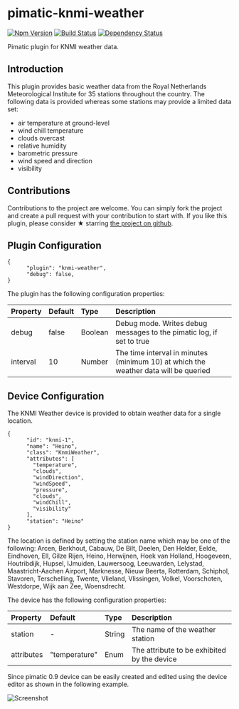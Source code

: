 # pimatic-knmi-weather

[![Npm Version](https://badge.fury.io/js/pimatic-knmi-weather.svg)](http://badge.fury.io/js/pimatic-knmi-weather)
[![Build Status](https://travis-ci.org/mwittig/pimatic-knmi-weather.svg?branch=master)](https://travis-ci.org/mwittig/pimatic-knmi-weather)
[![Dependency Status](https://david-dm.org/mwittig/pimatic-knmi-weather.svg)](https://david-dm.org/mwittig/pimatic-knmi-weather)

Pimatic plugin for KNMI weather data.

## Introduction

This plugin provides basic weather data from the Royal Netherlands Meteorological Institute for 35 stations 
throughout the country. The following data is provided whereas some stations may provide a limited data set:

* air temperature at ground-level
* wind chill temperature
* clouds overcast
* relative humidity
* barometric pressure
* wind speed and direction
* visibility 

## Contributions

Contributions to the project are  welcome. You can simply fork the project and create a pull request with 
your contribution to start with. If you like this plugin, please consider &#x2605; starring 
[the project on github](https://github.com/mwittig/pimatic-knmi-weather).

## Plugin Configuration

    {
          "plugin": "knmi-weather",
          "debug": false,
    }

The plugin has the following configuration properties:

| Property          | Default  | Type    | Description                                 |
|:------------------|:---------|:--------|:--------------------------------------------|
| debug             | false    | Boolean | Debug mode. Writes debug messages to the pimatic log, if set to true |
| interval          | 10       | Number  | The time interval in minutes (minimum 10) at which the weather data will be queried |


## Device Configuration

The KNMI Weather device is provided to obtain weather data for a single location. 

    {
          "id": "knmi-1",
          "name": "Heino",
          "class": "KnmiWeather",
          "attributes": [
            "temperature",
            "clouds",
            "windDirection",
            "windSpeed",
            "pressure",
            "clouds",
            "windChill",
            "visibility"
          ],
          "station": "Heino"
    }

The location is defined by setting the station name which may be one of the following: Arcen, Berkhout, 
Cabauw, De Bilt, Deelen, Den Helder, Eelde, Eindhoven, Ell, Gilze Rijen, Heino, Herwijnen, Hoek van Holland, 
Hoogeveen, Houtribdijk, Hupsel, IJmuiden, Lauwersoog, Leeuwarden, Lelystad, Maastricht-Aachen Airport, 
Marknesse, Nieuw Beerta, Rotterdam, Schiphol, Stavoren, Terschelling, Twente, Vlieland, Vlissingen, 
Volkel, Voorschoten, Westdorpe, Wijk aan Zee, Woensdrecht.

The device has the following configuration properties:

| Property          | Default  | Type    | Description                                 |
|:------------------|:---------|:--------|:--------------------------------------------|
| station           | -        | String  | The name of the weather station             |
| attributes        | "temperature" | Enum | The attribute to be exhibited by the device |

Since pimatic 0.9 device can be easily created and edited using the device editor as shown in the following example.

![Screenshot](https://raw.githubusercontent.com/mwittig/pimatic-knmi-weather/master/assets/screenshots/edit-knmi-weather.png)


